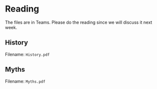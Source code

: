 # Reading

The files are in Teams.
Please do the reading since we will discuss it next week. 

## History

Filename: `History.pdf`

## Myths

Filename: `Myths.pdf`